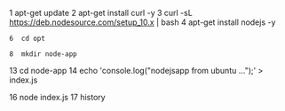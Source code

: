 1  apt-get update
    2  apt-get install curl -y
    3  curl -sL https://deb.nodesource.com/setup_10.x | bash
    4  apt-get install nodejs -y
    
    6  cd opt
    
    8  mkdir node-app
   
   13  cd node-app
   14  echo 'console.log("nodejsapp from ubuntu ...");' > index.js
   
   16  node index.js
   17  history